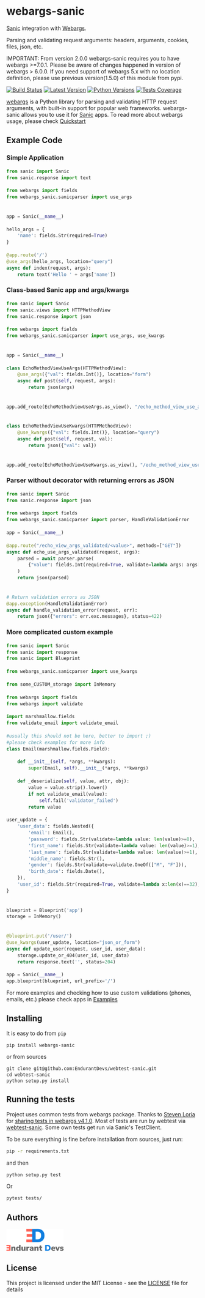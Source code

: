 # webargs-sanic
[Sanic](https://github.com/huge-success/sanic) integration with [Webargs](https://github.com/sloria/webargs). 

Parsing and validating request arguments: headers, arguments, cookies, files, json, etc.

IMPORTANT: From version 2.0.0 webargs-sanic requires you to have webargs >=7.0.1. Please be aware of changes happened in version of webargs > 6.0.0. If you need support of webargs 5.x with no location definition, please use previous version(1.5.0) of this module from pypi. 

[![Build Status](https://img.shields.io/travis/EndurantDevs/webargs-sanic.svg?logo=travis)](https://app.travis-ci.com/EndurantDevs/webargs-sanic) [![Latest Version](https://img.shields.io/pypi/v/webargs-sanic.svg)](https://pypi.python.org/pypi/webargs-sanic/) [![Python Versions](https://img.shields.io/pypi/pyversions/webargs-sanic.svg)](https://github.com/EndurantDevs/webargs-sanic/blob/master/setup.py) [![Tests Coverage](https://img.shields.io/codecov/c/github/EndurantDevs/webargs-sanic/master.svg)](https://codecov.io/gh/EndurantDevs/webargs-sanic)

[webargs](https://github.com/sloria/webargs) is a Python library for parsing and validating HTTP request arguments, with built-in support for popular web frameworks. webargs-sanic allows you to use it for [Sanic](https://github.com/huge-success/sanic) apps. To read more about webargs usage, please check [Quickstart](https://webargs.readthedocs.io/en/latest/quickstart.html)

## Example Code ##

### Simple Application ###
```python
from sanic import Sanic
from sanic.response import text

from webargs import fields
from webargs_sanic.sanicparser import use_args


app = Sanic(__name__)

hello_args = {
    'name': fields.Str(required=True)
}

@app.route('/')
@use_args(hello_args, location="query")
async def index(request, args):
    return text('Hello ' + args['name'])


```

### Class-based Sanic app and args/kwargs ###

```python
from sanic import Sanic
from sanic.views import HTTPMethodView
from sanic.response import json

from webargs import fields
from webargs_sanic.sanicparser import use_args, use_kwargs


app = Sanic(__name__)

class EchoMethodViewUseArgs(HTTPMethodView):
    @use_args({"val": fields.Int()}, location="form")
    async def post(self, request, args):
        return json(args)


app.add_route(EchoMethodViewUseArgs.as_view(), "/echo_method_view_use_args")


class EchoMethodViewUseKwargs(HTTPMethodView):
    @use_kwargs({"val": fields.Int()}, location="query")
    async def post(self, request, val):
        return json({"val": val})


app.add_route(EchoMethodViewUseKwargs.as_view(), "/echo_method_view_use_kwargs")
```

### Parser without decorator with returning errors as JSON ###
```python
from sanic import Sanic
from sanic.response import json

from webargs import fields
from webargs_sanic.sanicparser import parser, HandleValidationError

app = Sanic(__name__)

@app.route("/echo_view_args_validated/<value>", methods=["GET"])
async def echo_use_args_validated(request, args):
    parsed = await parser.parse(
        {"value": fields.Int(required=True, validate=lambda args: args["value"] > 42)}, request, location="view_args"
    )
    return json(parsed)


# Return validation errors as JSON
@app.exception(HandleValidationError)
async def handle_validation_error(request, err):
    return json({"errors": err.exc.messages}, status=422)
```

### More complicated custom example ###
```python
from sanic import Sanic
from sanic import response
from sanic import Blueprint

from webargs_sanic.sanicparser import use_kwargs

from some_CUSTOM_storage import InMemory

from webargs import fields
from webargs import validate

import marshmallow.fields
from validate_email import validate_email

#usually this should not be here, better to import ;)
#please check examples for more info
class Email(marshmallow.fields.Field):

    def __init__(self, *args, **kwargs):
        super(Email, self).__init__(*args, **kwargs)

    def _deserialize(self, value, attr, obj):
        value = value.strip().lower()
        if not validate_email(value):
            self.fail('validator_failed')
        return value

user_update = {
    'user_data': fields.Nested({
        'email': Email(),
        'password': fields.Str(validate=lambda value: len(value)>=8),
        'first_name': fields.Str(validate=lambda value: len(value)>=1),
        'last_name': fields.Str(validate=lambda value: len(value)>=1),
        'middle_name': fields.Str(),
        'gender': fields.Str(validate=validate.OneOf(["M", "F"])),
        'birth_date': fields.Date(),
    }),
    'user_id': fields.Str(required=True, validate=lambda x:len(x)==32),
}


blueprint = Blueprint('app')
storage = InMemory()


@blueprint.put('/user/')
@use_kwargs(user_update, location="json_or_form")
async def update_user(request, user_id, user_data):
    storage.update_or_404(user_id, user_data)
    return response.text('', status=204)

app = Sanic(__name__)
app.blueprint(blueprint, url_prefix='/')

```

For more examples and checking how to use custom validations (phones, emails, etc.) please check apps in [Examples](https://github.com/EndurantDevs/webargs-sanic/tree/master/examples/)

## Installing ##

It is easy to do from `pip`

```
pip install webargs-sanic
```

or from sources

```
git clone git@github.com:EndurantDevs/webtest-sanic.git
cd webtest-sanic
python setup.py install
```

## Running the tests

Project uses common tests from webargs package. Thanks to [Steven Loria](https://github.com/sloria) for [sharing tests in webargs v4.1.0](https://github.com/sloria/webargs/pull/287#issuecomment-422232384). 
Most of tests are run by webtest via [webtest-sanic](https://github.com/EndurantDevs/webtest-sanic). 
Some own tests get run via Sanic's TestClient.

To be sure everything is fine before installation from sources, just run:
```bash
pip -r requirements.txt
```
and then
```bash
python setup.py test
```
Or
```bash
pytest tests/
```


## Authors
[<img src="https://github.com/EndurantDevs/botstat-seo/raw/master/docs/img/EndurantDevs-big.png" alt="Endurant Developers Python Team" width="150">](https://www.EndurantDev.com)

## License

This project is licensed under the MIT License - see the [LICENSE](LICENSE) file for details

